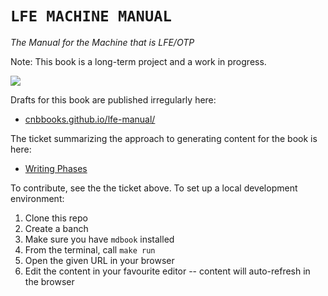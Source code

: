 # `LFE MACHINE MANUAL`

*The Manual for the Machine that is LFE/OTP*

Note: This book is a long-term project and a work in progress.

[![][cover]][cover-large]

Drafts for this book are published irregularly here:

* [cnbbooks.github.io/lfe-manual/](https://cnbbooks.github.io/lfe-manual/)

The ticket summarizing the approach to generating content for the book is here:

* [Writing Phases](https://github.com/cnbbooks/lfe-manual/issues/16)

To contribute, see the the ticket above. To set up a local development environment:

1. Clone this repo
1. Create a banch
1. Make sure you have `mdbook` installed
1. From the terminal, call `make run`
1. Open the given URL in your browser
1. Edit the content in your favourite editor -- content will auto-refresh in the browser

<!-- Named page links below: /-->

[cover]: src/images/cover.jpg
[cover-large]: src/images/cover-large.jpg
